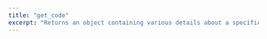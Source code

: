 ```yaml
---
title: "get_code"
excerpt: "Returns an object containing various details about a specific smart contract on the blockchain."
---
```

